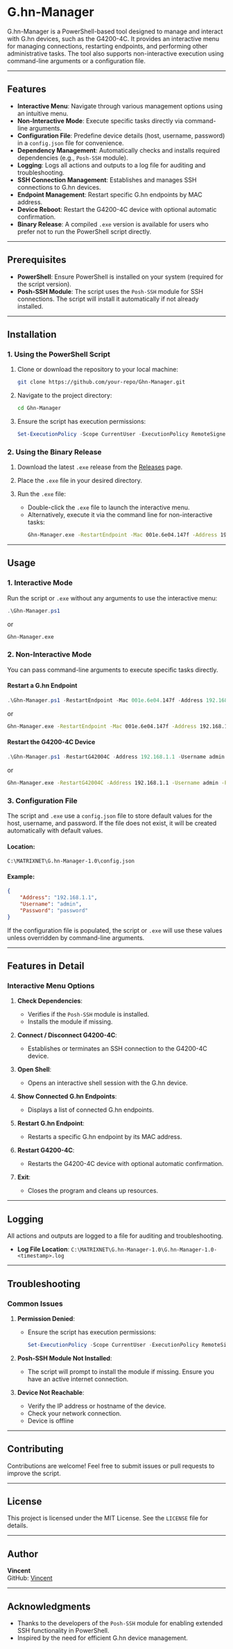 # G.hn-Manager

G.hn-Manager is a PowerShell-based tool designed to manage and interact with G.hn devices, such as the G4200-4C. It provides an interactive menu for managing connections, restarting endpoints, and performing other administrative tasks. The tool also supports non-interactive execution using command-line arguments or a configuration file.

---

## Features

- **Interactive Menu**: Navigate through various management options using an intuitive menu.
- **Non-Interactive Mode**: Execute specific tasks directly via command-line arguments.
- **Configuration File**: Predefine device details (host, username, password) in a `config.json` file for convenience.
- **Dependency Management**: Automatically checks and installs required dependencies (e.g., `Posh-SSH` module).
- **Logging**: Logs all actions and outputs to a log file for auditing and troubleshooting.
- **SSH Connection Management**: Establishes and manages SSH connections to G.hn devices.
- **Endpoint Management**: Restart specific G.hn endpoints by MAC address.
- **Device Reboot**: Restart the G4200-4C device with optional automatic confirmation.
- **Binary Release**: A compiled `.exe` version is available for users who prefer not to run the PowerShell script directly.

---

## Prerequisites

- **PowerShell**: Ensure PowerShell is installed on your system (required for the script version).
- **Posh-SSH Module**: The script uses the `Posh-SSH` module for SSH connections. The script will install it automatically if not already installed.

---

## Installation

### 1. Using the PowerShell Script

1. Clone or download the repository to your local machine:
   ```bash
   git clone https://github.com/your-repo/Ghn-Manager.git
   ```

2. Navigate to the project directory:
   ```bash
   cd Ghn-Manager
   ```

3. Ensure the script has execution permissions:
   ```powershell
   Set-ExecutionPolicy -Scope CurrentUser -ExecutionPolicy RemoteSigned
   ```

### 2. Using the Binary Release

1. Download the latest `.exe` release from the [Releases](https://github.com/your-repo/Ghn-Manager/releases) page.

2. Place the `.exe` file in your desired directory.

3. Run the `.exe` file:
   - Double-click the `.exe` file to launch the interactive menu.
   - Alternatively, execute it via the command line for non-interactive tasks:
     ```cmd
     Ghn-Manager.exe -RestartEndpoint -Mac 001e.6e04.147f -Address 192.168.1.1 -Username admin -Password password
     ```

---

## Usage

### 1. Interactive Mode

Run the script or `.exe` without any arguments to use the interactive menu:
```powershell
.\Ghn-Manager.ps1
```
or
```cmd
Ghn-Manager.exe
```

### 2. Non-Interactive Mode

You can pass command-line arguments to execute specific tasks directly.

#### Restart a G.hn Endpoint
```powershell
.\Ghn-Manager.ps1 -RestartEndpoint -Mac 001e.6e04.147f -Address 192.168.1.1 -Username admin -Password password
```
or
```cmd
Ghn-Manager.exe -RestartEndpoint -Mac 001e.6e04.147f -Address 192.168.1.1 -Username admin -Password password
```

#### Restart the G4200-4C Device
```powershell
.\Ghn-Manager.ps1 -RestartG42004C -Address 192.168.1.1 -Username admin -Password password
```
or
```cmd
Ghn-Manager.exe -RestartG42004C -Address 192.168.1.1 -Username admin -Password password
```

### 3. Configuration File

The script and `.exe` use a `config.json` file to store default values for the host, username, and password. If the file does not exist, it will be created automatically with default values.

#### Location:
`C:\MATRIXNET\G.hn-Manager-1.0\config.json`

#### Example:
```json
{
    "Address": "192.168.1.1",
    "Username": "admin",
    "Password": "password"
}
```

If the configuration file is populated, the script or `.exe` will use these values unless overridden by command-line arguments.

---

## Features in Detail

### Interactive Menu Options

1. **Check Dependencies**:
   - Verifies if the `Posh-SSH` module is installed.
   - Installs the module if missing.

2. **Connect / Disconnect G4200-4C**:
   - Establishes or terminates an SSH connection to the G4200-4C device.

3. **Open Shell**:
   - Opens an interactive shell session with the G.hn device.

4. **Show Connected G.hn Endpoints**:
   - Displays a list of connected G.hn endpoints.

5. **Restart G.hn Endpoint**:
   - Restarts a specific G.hn endpoint by its MAC address.

6. **Restart G4200-4C**:
   - Restarts the G4200-4C device with optional automatic confirmation.

7. **Exit**:
   - Closes the program and cleans up resources.

---

## Logging

All actions and outputs are logged to a file for auditing and troubleshooting.

- **Log File Location**:
  `C:\MATRIXNET\G.hn-Manager-1.0\G.hn-Manager-1.0-<timestamp>.log`

---

## Troubleshooting

### Common Issues

1. **Permission Denied**:
   - Ensure the script has execution permissions:
     ```powershell
     Set-ExecutionPolicy -Scope CurrentUser -ExecutionPolicy RemoteSigned
     ```

2. **Posh-SSH Module Not Installed**:
   - The script will prompt to install the module if missing. Ensure you have an active internet connection.

3. **Device Not Reachable**:
   - Verify the IP address or hostname of the device.
   - Check your network connection.
   - Device is offline

---

## Contributing

Contributions are welcome! Feel free to submit issues or pull requests to improve the script.

---

## License

This project is licensed under the MIT License. See the `LICENSE` file for details.

---

## Author

**Vincent**  
GitHub: [Vincent](https://github.com/your-profile)

---

## Acknowledgments

- Thanks to the developers of the `Posh-SSH` module for enabling extended SSH functionality in PowerShell.
- Inspired by the need for efficient G.hn device management.

